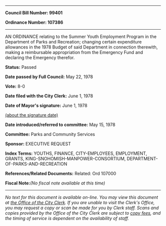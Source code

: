 

********

**Council Bill Number: 99401**
   
**Ordinance Number: 107386**
********

 AN ORDINANCE relating to the Summer Youth Employment Program in the Department of Parks and Recreation; changing certain expenditure allowances in the 1978 Budget of said Department in connection therewith, making a reimbursable appropriation from the Emergency Fund and declaring the Emergency therefor.

**Status:** Passed
   
**Date passed by Full Council:** May 22, 1978
   
**Vote:** 8-0
   
**Date filed with the City Clerk:** June 1, 1978
   
**Date of Mayor's signature:** June 1, 1978
   
[(about the signature date)](/~public/approvaldate.htm)
   
   
   
**Date introduced/referred to committee:** May 15, 1978
   
**Committee:** Parks and Community Services
   
**Sponsor:** EXECUTIVE REQUEST
   
   
**Index Terms:** YOUTHS, FINANCE, CITY-EMPLOYEES, EMPLOYMENT, GRANTS, KING-SNOHOMISH-MANPOWER-CONSORTIUM, DEPARTMENT-OF-PARKS-AND-RECREATION

**References/Related Documents:** Related: Ord 107000

**Fiscal Note:**_(No fiscal note available at this time)_
********

_No text for this document is available on-line. You may view this document at [the Office of the City Clerk](http://www.seattle.gov/leg/clerk/contactUs.htm). If you are unable to visit the Clerk's Office, you may request a copy or scan be made for you by Clerk staff. Scans and copies provided by the Office of the City Clerk are subject to [copy fees](http://clerk.seattle.gov/~public/clerkfees.htm), and the timing of service is dependent on the availability of staff._

